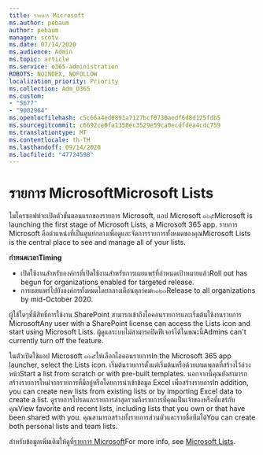 ```yaml
---
title: รายการ Microsoft
ms.author: pebaum
author: pebaum
manager: scotv
ms.date: 07/14/2020
ms.audience: Admin
ms.topic: article
ms.service: o365-administration
ROBOTS: NOINDEX, NOFOLLOW
localization_priority: Priority
ms.collection: Adm_O365
ms.custom:
- "5677"
- "9002964"
ms.openlocfilehash: c5c66a4ed0891a7127bcf0730aedf6d8d125fdb5
ms.sourcegitcommit: c6692ce0fa1358ec3529e59ca0ecdfdea4cdc759
ms.translationtype: MT
ms.contentlocale: th-TH
ms.lasthandoff: 09/14/2020
ms.locfileid: "47724598"
---
```

# <a name="microsoft-lists"></a><span data-ttu-id="80fce-102">รายการ Microsoft</span><span class="sxs-lookup"><span data-stu-id="80fce-102">Microsoft Lists</span></span>

<span data-ttu-id="80fce-103">ไมโครซอฟท์จะเปิดตัวขั้นตอนแรกของรายการ Microsoft, แอป Microsoft ๓๖๕</span><span class="sxs-lookup"><span data-stu-id="80fce-103">Microsoft is launching the first stage of Microsoft Lists, a Microsoft 365 app.</span></span> <span data-ttu-id="80fce-104">รายการ Microsoft คือตำแหน่งที่เป็นศูนย์กลางเพื่อดูและจัดการรายการทั้งหมดของคุณ</span><span class="sxs-lookup"><span data-stu-id="80fce-104">Microsoft Lists is the central place to see and manage all of your lists.</span></span>  
  
<span data-ttu-id="80fce-105">**กำหนดเวลา**</span><span class="sxs-lookup"><span data-stu-id="80fce-105">**Timing**</span></span>  

- <span data-ttu-id="80fce-106">เปิดใช้งานสำหรับองค์กรที่เปิดใช้งานสำหรับการเผยแพร่ที่กำหนดเป้าหมายแล้ว</span><span class="sxs-lookup"><span data-stu-id="80fce-106">Roll out has begun for organizations enabled for targeted release.</span></span>
- <span data-ttu-id="80fce-107">การเผยแพร่ไปยังองค์กรทั้งหมดโดยกลางเดือนตุลาคม๒๐๒๐</span><span class="sxs-lookup"><span data-stu-id="80fce-107">Release to all organizations by mid-October 2020.</span></span>

<span data-ttu-id="80fce-108">ผู้ใช้ใดๆที่มีสิทธิ์การใช้งาน SharePoint สามารถเข้าถึงไอคอนรายการและเริ่มต้นใช้งานรายการ Microsoft</span><span class="sxs-lookup"><span data-stu-id="80fce-108">Any user with a SharePoint license can access the Lists icon and start using Microsoft Lists.</span></span> <span data-ttu-id="80fce-109">ผู้ดูแลระบบไม่สามารถปิดฟีเจอร์ได้ในขณะนี้</span><span class="sxs-lookup"><span data-stu-id="80fce-109">Admins can't currently turn off the feature.</span></span>
 
<span data-ttu-id="80fce-110">ในตัวเปิดใช้แอป Microsoft ๓๖๕ให้เลือกไอคอนรายการ</span><span class="sxs-lookup"><span data-stu-id="80fce-110">In the Microsoft 365 app launcher, select the Lists icon.</span></span> <span data-ttu-id="80fce-111">เริ่มต้นรายการตั้งแต่เริ่มต้นหรือด้วยเทมเพลตที่สร้างไว้ล่วงหน้า</span><span class="sxs-lookup"><span data-stu-id="80fce-111">Start a list from scratch or with pre-built templates.</span></span> <span data-ttu-id="80fce-112">นอกจากนี้คุณยังสามารถสร้างรายการใหม่จากรายการที่มีอยู่หรือโดยการนำเข้าข้อมูล Excel เพื่อสร้างรายการ</span><span class="sxs-lookup"><span data-stu-id="80fce-112">In addition, you can create new lists from existing lists or by importing Excel data to create a list.</span></span> <span data-ttu-id="80fce-113">ดูรายการโปรดและรายการล่าสุดรวมถึงรายการที่คุณเป็นเจ้าของหรือที่แชร์กับคุณ</span><span class="sxs-lookup"><span data-stu-id="80fce-113">View favorite and recent lists, including lists that you own or that have been shared with you.</span></span> <span data-ttu-id="80fce-114">คุณสามารถสร้างทั้งรายการส่วนตัวและรายชื่อทีมได้</span><span class="sxs-lookup"><span data-stu-id="80fce-114">You can create both personal lists and team lists.</span></span>  

<span data-ttu-id="80fce-115">สำหรับข้อมูลเพิ่มเติมให้ดูที่[รายการ Microsoft](https://aka.ms/microsoftlists)</span><span class="sxs-lookup"><span data-stu-id="80fce-115">For more info, see [Microsoft Lists](https://aka.ms/microsoftlists).</span></span>